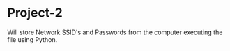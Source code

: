 # Project-2
Will store Network SSID's and Passwords from the computer executing the file using Python.
